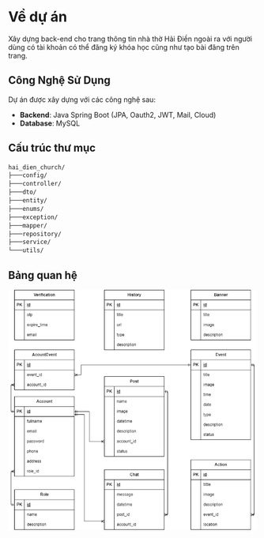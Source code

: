 # Về dự án

Xây dựng back-end cho trang thông tin nhà thờ Hải Điền ngoài ra với người dùng có tài khoản có thể đăng ký khóa học cũng như tạo bài đăng trên trang.

## Công Nghệ Sử Dụng

Dự án được xây dựng với các công nghệ sau:

- **Backend**: Java Spring Boot (JPA, Oauth2, JWT, Mail, Cloud)
- **Database**: MySQL

## Cấu trúc thư mục

```bash
hai_dien_church/
├───config/ 
├───controller/
├───dto/
├───entity/
├───enums/
├───exception/
├───mapper/
├───repository/
├───service/  
└───utils/ 
```
## Bảng quan hệ 
![ERD](https://github.com/TunLin19/hai-dien-church-be/blob/main/church.drawio.png)

